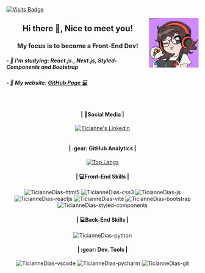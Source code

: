 [![Visits Badge](https://badges.pufler.dev/visits/TicianneDias/TicianneDias)](https://badges.pufler.dev)

<img align="right" alt="TicianneDias-img" src="image.png" style="width:130px;">
<h2 align="center"> Hi there 👋, Nice to meet you!</h2>
<h3 align="center"> My focus is to become a Front-End Dev! </h3>
<h5 align="left">- 🌱 I'm studying: React.js., Next.js, Styled-Components and Bootstrap </h5>
<h5 align="left">- 📝 My website: <a href='https://ticiannedias.github.io/'> GitHub Page 💻</a></h5>
<br>

<div align="center">
  <h4>| 📱Social Media | </h4>
  <a href="https://www.linkedin.com/in/ticianne-dias-a7a66b134/" target="_blank" ><img src="https://img.shields.io/badge/LinkedIn-0077B5?style=for-the-badge&logo=linkedin&logoColor=white" alt="Ticianne's Linkedin" ></a>
</div>
<br>

<div align="center">
  <h4>| :gear:&nbsp;GitHub Analytics |</h4>
  
[![Top Langs](https://github-readme-stats.vercel.app/api/top-langs/?username=TicianneDias&layout=compact&theme=dracula)](https://github.com/anuraghazra/github-readme-stats)

</div>

<div style="display: inline_block" align="center">
  <h4>| 💻Front-End Skills |</h4>
  <img alt="TicianneDias-html5" src="https://cdn.jsdelivr.net/gh/devicons/devicon/icons/html5/html5-plain-wordmark.svg" style="width:50px;">
  <img alt="TicianneDias-css3" src="https://cdn.jsdelivr.net/gh/devicons/devicon/icons/css3/css3-plain-wordmark.svg" style="width:50px;">
  <img alt="TicianneDias-js" src="https://cdn.jsdelivr.net/gh/devicons/devicon/icons/javascript/javascript-plain.svg" style="width:50px;">
  <img alt="TicianneDias-reactjs" src="https://cdn.jsdelivr.net/gh/devicons/devicon/icons/react/react-original-wordmark.svg" style="width:50px;">
  <img alt="TicianneDias-vite" src="https://vitejs.dev/logo.svg" style="width:50px;">
  <img alt="TicianneDias-bootstrap" src="https://cdn.jsdelivr.net/gh/devicons/devicon/icons/bootstrap/bootstrap-plain-wordmark.svg" style="width:50px;">
  <img alt="TicianneDias-styled-components" src="https://mf.gallerycdn.vsassets.io/extensions/mf/vscode-styled-components/0.2.2/1539329679846/Microsoft.VisualStudio.Services.Icons.Default" style="width:50px;">
</div> 

<div align="center">
  <h4>| 💻Back-End Skills |</h4>
  <img alt="TicianneDias-python" src="https://cdn.jsdelivr.net/gh/devicons/devicon/icons/python/python-original-wordmark.svg" style="width:50px;">
</div>

<div style="display: inline_block" align="center">
  <h4>| :gear:&nbsp;Dev. Tools |</h4>
  <img alt="TicianneDias-vscode" src="https://cdn.jsdelivr.net/gh/devicons/devicon/icons/vscode/vscode-original-wordmark.svg" style="width:50px;">
  <img alt="TicianneDias-pycharm" src="https://upload.wikimedia.org/wikipedia/commons/thumb/1/1d/PyCharm_Icon.svg/1024px-PyCharm_Icon.svg.png" style="width:50px;">
  <img alt="TicianneDias-git" src="https://cdn.jsdelivr.net/gh/devicons/devicon/icons/git/git-plain-wordmark.svg" style="width:60px;">
</div> 
